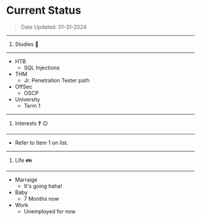 # **Current Status**
> Date Updated: 01-31-2024
***
1. Studies :notebook_with_decorative_cover:
***
  - HTB
    - SQL Injections
  - THM
    - Jr. Penetration Tester path
  - OffSec
    - OSCP
  - University
    - Term 1
***
1. Interests :question: :confused:
***
  - Refer to Item 1 on list.
***
1. Life :family:
***
  - Marraige
    - It's going haha!
  - Baby
    - 7 Months now
  - Work
    - Unemployed for now
